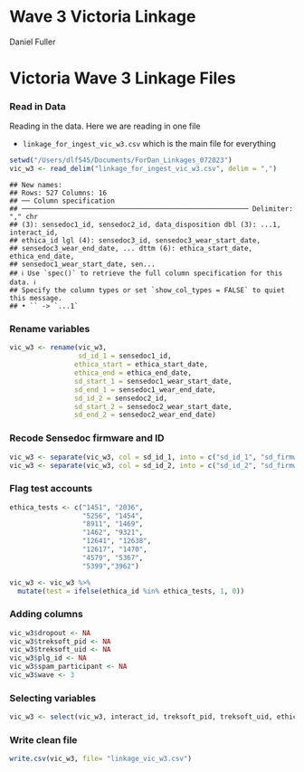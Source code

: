 Wave 3 Victoria Linkage
================
Daniel Fuller

# Victoria Wave 3 Linkage Files

### Read in Data

Reading in the data. Here we are reading in one file

-   `linkage_for_ingest_vic_w3.csv` which is the main file for
    everything

``` r
setwd("/Users/dlf545/Documents/ForDan_Linkages_072023")
vic_w3 <- read_delim("linkage_for_ingest_vic_w3.csv", delim = ",")
```

    ## New names:
    ## Rows: 527 Columns: 16
    ## ── Column specification
    ## ──────────────────────────────────────────────────────── Delimiter: "," chr
    ## (3): sensedoc1_id, sensedoc2_id, data_disposition dbl (3): ...1, interact_id,
    ## ethica_id lgl (4): sensedoc3_id, sensedoc3_wear_start_date,
    ## sensedoc3_wear_end_date, ... dttm (6): ethica_start_date, ethica_end_date,
    ## sensedoc1_wear_start_date, sen...
    ## ℹ Use `spec()` to retrieve the full column specification for this data. ℹ
    ## Specify the column types or set `show_col_types = FALSE` to quiet this message.
    ## • `` -> `...1`

### Rename variables

``` r
vic_w3 <- rename(vic_w3, 
                 sd_id_1 = sensedoc1_id,
                ethica_start = ethica_start_date, 
                ethica_end = ethica_end_date,
                sd_start_1 = sensedoc1_wear_start_date,
                sd_end_1 = sensedoc1_wear_end_date,
                sd_id_2 = sensedoc2_id,
                sd_start_2 = sensedoc2_wear_start_date,
                sd_end_2 = sensedoc2_wear_end_date)
```

### Recode Sensedoc firmware and ID

``` r
vic_w3 <- separate(vic_w3, col = sd_id_1, into = c("sd_id_1", "sd_firmware_1"), sep = "-")
vic_w3 <- separate(vic_w3, col = sd_id_2, into = c("sd_id_2", "sd_firmware_2"), sep = "-")
```

### Flag test accounts

``` r
ethica_tests <- c("1451", "2036", 
                  "5256", "1454", 
                  "8911", "1469",
                  "1462", "9321", 
                  "12641", "12638", 
                  "12617", "1470",
                  "4579", "5367",
                  "5399","3962")
```

``` r
vic_w3 <- vic_w3 %>%
  mutate(test = ifelse(ethica_id %in% ethica_tests, 1, 0)) 
```

### Adding columns

``` r
vic_w3$dropout <- NA
vic_w3$treksoft_pid <- NA
vic_w3$treksoft_uid <- NA
vic_w3$plg_id <- NA
vic_w3$spam_participant <- NA
vic_w3$wave <- 3
```

### Selecting variables

``` r
vic_w3 <- select(vic_w3, interact_id, treksoft_pid, treksoft_uid, ethica_id, sd_id_1, sd_firmware_1, sd_start_1, sd_end_1, sd_id_2, sd_firmware_2, sd_start_2, sd_end_2, data_disposition, plg_id, dropout, wave, test, spam_participant)
```

### Write clean file

``` r
write.csv(vic_w3, file= "linkage_vic_w3.csv")
```
